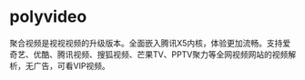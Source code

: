 # polyvideo
聚合视频是视视视频的升级版本。全面嵌入腾讯X5内核，体验更加流畅。支持爱奇艺、优酷、腾讯视频、搜狐视频、芒果TV、PPTV聚力等全网视频网站的视频解析，无广告，可看VIP视频。
